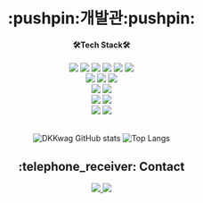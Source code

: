 <div align=center>
  <h1> :pushpin:개발관:pushpin: </h1>
</div>
<div align=center>
  <h4>🛠Tech Stack🛠</h4>
  <img src="https://img.shields.io/badge/Spring-6DB33F?style=for-the-badge&logo=Spring&logoColor=white">
  <img src="https://img.shields.io/badge/Spring Boot-6DB33F?style=for-the-badge&logo=Spring Boot&logoColor=white">
  <img src="https://img.shields.io/badge/Spring Security-6DB33F?style=for-the-badge&logo=Spring Security&logoColor=white">
  <img src="https://img.shields.io/badge/JPA-6DB33F?style=for-the-badge&logoColor=white">
  <img src="https://img.shields.io/badge/Spring Data JPA-6DB33F?style=for-the-badge&logoColor=white">
  <img src="https://img.shields.io/badge/MyBatis-6DB33F?style=for-the-badge&logoColor=white">
  <br/>
  <img src="https://img.shields.io/badge/JavaScript-F7DF1E?style=for-the-badge&logo=JavaScript&logoColor=white">
  <img src="https://img.shields.io/badge/HTML5-E34F26?style=for-the-badge&logo=HTML5&logoColor=white">
  <img src="https://img.shields.io/badge/CSS3-1572B6?style=for-the-badge&logo=CSS3&logoColor=white">
  <br/>
  <img src="https://img.shields.io/badge/NGINX-009639?style=for-the-badge&logo=NGINX&logoColor=white">
  <img src="https://img.shields.io/badge/GitHub Actions-2088FF?style=for-the-badge&logo=GitHub Actions&logoColor=white">
  <br/>
  <img src="https://img.shields.io/badge/IntelliJ IDEA-000000?style=for-the-badge&logo=IntelliJ IDEA&logoColor=white">
  <img src="https://img.shields.io/badge/Eclipse IDE-2C2255?style=for-the-badge&logo=Eclipse IDE&logoColor=white">
  <br/>
  <img src="https://img.shields.io/badge/GitHub-181717?style=for-the-badge&logo=GitHub&logoColor=white">
  <img src="https://img.shields.io/badge/Git-F05032?style=for-the-badge&logo=Git&logoColor=white">
  <br/><br/>
  
  ![DKKwag GitHub stats](https://github-readme-stats.vercel.app/api?username=DKKwag&show_icons=true&theme=dark)
  ![Top Langs](https://github-readme-stats.vercel.app/api/top-langs/?username=DKKwag&layout=compact&theme=swift)
</div>
<div align=center> 
  <h2>:telephone_receiver: Contact</h2>
  <a href="https://imkdk.tistory.com/"><img src="https://img.shields.io/badge/blog-000000?style=for-the-badge&logo=blog&logoColor=white"> 
  <a href="https://mail.google.com/mail/?view=cm&amp;fs=1&amp;to=im.kdk93@gmail.com" target="_blank"><img src="https://img.shields.io/badge/Gmail-EA4335?style=for-the-badge&logo=Gmail&logoColor=white"/> </a>
  </br></div>


  
